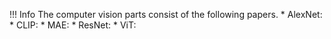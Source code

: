 !!! Info
    The computer vision parts consist of the following papers.
    * AlexNet:
    * CLIP:
    * MAE:
    * ResNet:
    * ViT: